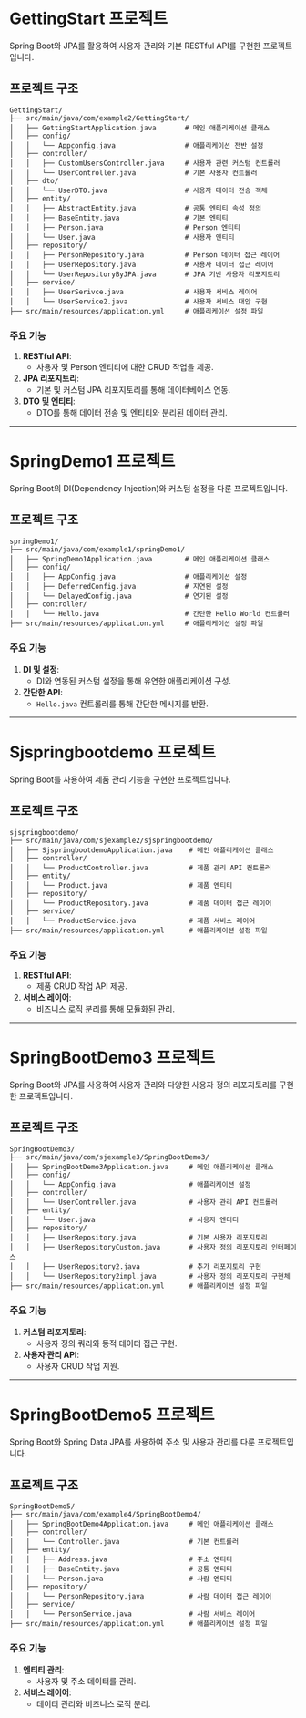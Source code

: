 
# GettingStart 프로젝트

Spring Boot와 JPA를 활용하여 사용자 관리와 기본 RESTful API를 구현한 프로젝트입니다.

## 프로젝트 구조
```
GettingStart/
├── src/main/java/com/example2/GettingStart/
│   ├── GettingStartApplication.java       # 메인 애플리케이션 클래스
│   ├── config/
│   │   └── Appconfig.java                 # 애플리케이션 전반 설정
│   ├── controller/
│   │   ├── CustomUsersController.java     # 사용자 관련 커스텀 컨트롤러
│   │   └── UserController.java            # 기본 사용자 컨트롤러
│   ├── dto/
│   │   └── UserDTO.java                   # 사용자 데이터 전송 객체
│   ├── entity/
│   │   ├── AbstractEntity.java            # 공통 엔티티 속성 정의
│   │   ├── BaseEntity.java                # 기본 엔티티
│   │   ├── Person.java                    # Person 엔티티
│   │   └── User.java                      # 사용자 엔티티
│   ├── repository/
│   │   ├── PersonRepository.java          # Person 데이터 접근 레이어
│   │   ├── UserRepository.java            # 사용자 데이터 접근 레이어
│   │   └── UserRepositoryByJPA.java       # JPA 기반 사용자 리포지토리
│   ├── service/
│   │   ├── UserSerivce.java               # 사용자 서비스 레이어
│   │   └── UserService2.java              # 사용자 서비스 대안 구현
├── src/main/resources/application.yml     # 애플리케이션 설정 파일
```

### 주요 기능
1. **RESTful API**:
   - 사용자 및 Person 엔티티에 대한 CRUD 작업을 제공.
2. **JPA 리포지토리**:
   - 기본 및 커스텀 JPA 리포지토리를 통해 데이터베이스 연동.
3. **DTO 및 엔티티**:
   - DTO를 통해 데이터 전송 및 엔티티와 분리된 데이터 관리.

---

# SpringDemo1 프로젝트

Spring Boot의 DI(Dependency Injection)와 커스텀 설정을 다룬 프로젝트입니다.

## 프로젝트 구조
```
springDemo1/
├── src/main/java/com/example1/springDemo1/
│   ├── SpringDemo1Application.java        # 메인 애플리케이션 클래스
│   ├── config/
│   │   ├── AppConfig.java                 # 애플리케이션 설정
│   │   ├── DeferredConfig.java            # 지연된 설정
│   │   └── DelayedConfig.java             # 연기된 설정
│   ├── controller/
│   │   └── Hello.java                     # 간단한 Hello World 컨트롤러
├── src/main/resources/application.yml     # 애플리케이션 설정 파일
```

### 주요 기능
1. **DI 및 설정**:
   - DI와 연동된 커스텀 설정을 통해 유연한 애플리케이션 구성.
2. **간단한 API**:
   - `Hello.java` 컨트롤러를 통해 간단한 메시지를 반환.

---

# Sjspringbootdemo 프로젝트

Spring Boot를 사용하여 제품 관리 기능을 구현한 프로젝트입니다.

## 프로젝트 구조
```
sjspringbootdemo/
├── src/main/java/com/sjexample2/sjspringbootdemo/
│   ├── SjspringbootdemoApplication.java    # 메인 애플리케이션 클래스
│   ├── controller/
│   │   └── ProductController.java          # 제품 관리 API 컨트롤러
│   ├── entity/
│   │   └── Product.java                    # 제품 엔티티
│   ├── repository/
│   │   └── ProductRepository.java          # 제품 데이터 접근 레이어
│   ├── service/
│   │   └── ProductService.java             # 제품 서비스 레이어
├── src/main/resources/application.yml      # 애플리케이션 설정 파일
```

### 주요 기능
1. **RESTful API**:
   - 제품 CRUD 작업 API 제공.
2. **서비스 레이어**:
   - 비즈니스 로직 분리를 통해 모듈화된 관리.

---

# SpringBootDemo3 프로젝트

Spring Boot와 JPA를 사용하여 사용자 관리와 다양한 사용자 정의 리포지토리를 구현한 프로젝트입니다.

## 프로젝트 구조
```
SpringBootDemo3/
├── src/main/java/com/sjexample3/SpringBootDemo3/
│   ├── SpringBootDemo3Application.java     # 메인 애플리케이션 클래스
│   ├── config/
│   │   └── AppConfig.java                  # 애플리케이션 설정
│   ├── controller/
│   │   └── UserController.java             # 사용자 관리 API 컨트롤러
│   ├── entity/
│   │   └── User.java                       # 사용자 엔티티
│   ├── repository/
│   │   ├── UserRepository.java             # 기본 사용자 리포지토리
│   │   ├── UserRepositoryCustom.java       # 사용자 정의 리포지토리 인터페이스
│   │   ├── UserRepository2.java            # 추가 리포지토리 구현
│   │   └── UserRepository2impl.java        # 사용자 정의 리포지토리 구현체
├── src/main/resources/application.yml      # 애플리케이션 설정 파일
```

### 주요 기능
1. **커스텀 리포지토리**:
   - 사용자 정의 쿼리와 동적 데이터 접근 구현.
2. **사용자 관리 API**:
   - 사용자 CRUD 작업 지원.

---

# SpringBootDemo5 프로젝트

Spring Boot와 Spring Data JPA를 사용하여 주소 및 사용자 관리를 다룬 프로젝트입니다.

## 프로젝트 구조
```
SpringBootDemo5/
├── src/main/java/com/example4/SpringBootDemo4/
│   ├── SpringBootDemo4Application.java     # 메인 애플리케이션 클래스
│   ├── controller/
│   │   └── Controller.java                 # 기본 컨트롤러
│   ├── entity/
│   │   ├── Address.java                    # 주소 엔티티
│   │   ├── BaseEntity.java                 # 공통 엔티티
│   │   └── Person.java                     # 사람 엔티티
│   ├── repository/
│   │   └── PersonRepository.java           # 사람 데이터 접근 레이어
│   ├── service/
│   │   └── PersonService.java              # 사람 서비스 레이어
├── src/main/resources/application.yml      # 애플리케이션 설정 파일
```

### 주요 기능
1. **엔티티 관리**:
   - 사용자 및 주소 데이터를 관리.
2. **서비스 레이어**:
   - 데이터 관리와 비즈니스 로직 분리.

